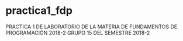 # practica1_fdp
PRACTICA 1 DE LABORATORIO DE LA MATERIA DE FUNDAMENTOS DE PROGRAMACIÓN 2018-2 GRUPO 15 DEL SEMESTRE 2018-2
